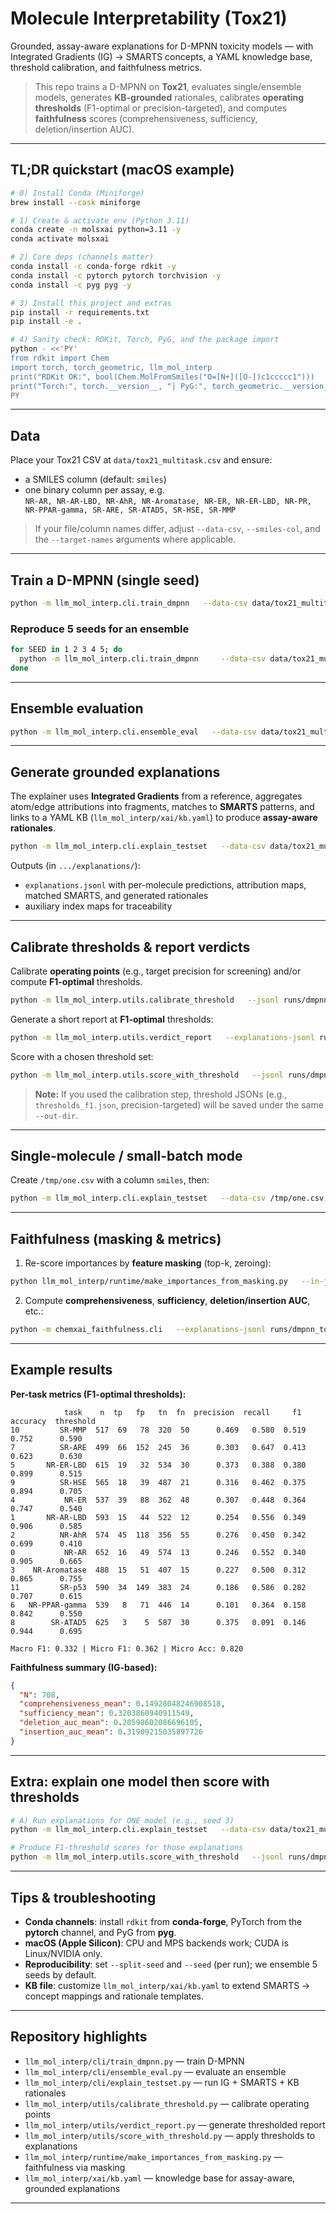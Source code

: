 # Molecule Interpretability (Tox21)
Grounded, assay-aware explanations for D-MPNN toxicity models — with Integrated Gradients (IG) → SMARTS concepts, a YAML knowledge base, threshold calibration, and faithfulness metrics.

> This repo trains a D-MPNN on **Tox21**, evaluates single/ensemble models, generates **KB-grounded** rationales, calibrates **operating thresholds** (F1-optimal or precision-targeted), and computes **faithfulness** scores (comprehensiveness, sufficiency, deletion/insertion AUC).

---

## TL;DR quickstart (macOS example)

```bash
# 0) Install Conda (Miniforge)
brew install --cask miniforge

# 1) Create & activate env (Python 3.11)
conda create -n molsxai python=3.11 -y
conda activate molsxai

# 2) Core deps (channels matter)
conda install -c conda-forge rdkit -y
conda install -c pytorch pytorch torchvision -y
conda install -c pyg pyg -y

# 3) Install this project and extras
pip install -r requirements.txt
pip install -e .

# 4) Sanity check: RDKit, Torch, PyG, and the package import
python - <<'PY'
from rdkit import Chem
import torch, torch_geometric, llm_mol_interp
print("RDKit OK:", bool(Chem.MolFromSmiles("O=[N+]([O-])c1ccccc1")))
print("Torch:", torch.__version__, "| PyG:", torch_geometric.__version__)
PY
```

---

## Data

Place your Tox21 CSV at `data/tox21_multitask.csv` and ensure:
- a SMILES column (default: `smiles`)
- one binary column per assay, e.g.  
  `NR-AR, NR-AR-LBD, NR-AhR, NR-Aromatase, NR-ER, NR-ER-LBD, NR-PR, NR-PPAR-gamma, SR-ARE, SR-ATAD5, SR-HSE, SR-MMP`

> If your file/column names differ, adjust `--data-csv`, `--smiles-col`, and the `--target-names` arguments where applicable.

---

## Train a D-MPNN (single seed)

```bash
python -m llm_mol_interp.cli.train_dmpnn   --data-csv data/tox21_multitask.csv --smiles-col smiles   --out-dir runs/dmpnn_tox21   --epochs 50 --batch-size 64 --depth 3 --hidden 256   --dropout 0.2 --lr 1e-3 --scheduler onecycle   --weight-decay 1e-2 --clip-grad 1.0 --patience 10 --seed 7
```

### Reproduce 5 seeds for an ensemble

```bash
for SEED in 1 2 3 4 5; do
  python -m llm_mol_interp.cli.train_dmpnn     --data-csv data/tox21_multitask.csv --smiles-col smiles     --out-dir runs/dmpnn_tox21_seed${SEED}     --epochs 50 --batch-size 64 --depth 3 --hidden 256     --dropout 0.2 --lr 1e-3 --scheduler onecycle     --weight-decay 1e-2 --clip-grad 1.0 --patience 10 --seed ${SEED}
done
```

---

## Ensemble evaluation

```bash
python -m llm_mol_interp.cli.ensemble_eval   --data-csv data/tox21_multitask.csv --smiles-col smiles   --ckpts runs/dmpnn_tox21_seed1/best.pt          runs/dmpnn_tox21_seed2/best.pt          runs/dmpnn_tox21_seed3/best.pt          runs/dmpnn_tox21_seed4/best.pt          runs/dmpnn_tox21_seed5/best.pt   --split-seed 7 --batch-size 256   --out-dir runs/dmpnn_tox21_ensemble --save-preds-csv
```

---

## Generate grounded explanations

The explainer uses **Integrated Gradients** from a reference, aggregates atom/edge attributions into fragments, matches to **SMARTS** patterns, and links to a YAML KB (`llm_mol_interp/xai/kb.yaml`) to produce **assay-aware rationales**.

```bash
python -m llm_mol_interp.cli.explain_testset   --data-csv data/tox21_multitask.csv --smiles-col smiles   --ckpt runs/dmpnn_tox21_seed3/best.pt   --ensemble-ckpts runs/dmpnn_tox21_seed1/best.pt                    runs/dmpnn_tox21_seed2/best.pt                    runs/dmpnn_tox21_seed3/best.pt                    runs/dmpnn_tox21_seed4/best.pt                    runs/dmpnn_tox21_seed5/best.pt   --split-seed 7 --max-mols -1 --ig-steps 64   --kb llm_mol_interp/xai/kb.yaml   --out-dir runs/dmpnn_tox21_ensemble/explanations
```

Outputs (in `.../explanations/`):
- `explanations.jsonl` with per-molecule predictions, attribution maps, matched SMARTS, and generated rationales
- auxiliary index maps for traceability

---

## Calibrate thresholds & report verdicts

Calibrate **operating points** (e.g., target precision for screening) and/or compute **F1-optimal** thresholds.

```bash
python -m llm_mol_interp.utils.calibrate_threshold   --jsonl runs/dmpnn_tox21_ensemble/explanations/explanations.jsonl   --csv data/tox21_multitask.csv   --smiles-col smiles   --target-precision 0.50   --out-dir runs/dmpnn_tox21_ensemble
```

Generate a short report at **F1-optimal** thresholds:

```bash
python -m llm_mol_interp.utils.verdict_report   --explanations-jsonl runs/dmpnn_tox21_ensemble/explanations/explanations.jsonl   --data-csv data/tox21_multitask.csv --smiles-col smiles   --thresholds-json runs/dmpnn_tox21_ensemble/thresholds_f1.json
```

Score with a chosen threshold set:

```bash
python -m llm_mol_interp.utils.score_with_threshold   --jsonl runs/dmpnn_tox21_ensemble/explanations/explanations.jsonl   --csv data/tox21_multitask.csv   --smiles-col smiles   --thresholds runs/dmpnn_tox21_ensemble/thresholds_f1.json
```

> **Note:** If you used the calibration step, threshold JSONs (e.g., `thresholds_f1.json`, precision-targeted) will be saved under the same `--out-dir`.

---

## Single-molecule / small-batch mode

Create `/tmp/one.csv` with a column `smiles`, then:

```bash
python -m llm_mol_interp.cli.explain_testset   --data-csv /tmp/one.csv --smiles-col smiles   --ckpt runs/dmpnn_tox21_seed3/best.pt   --ig-steps 64   --kb llm_mol_interp/xai/kb.yaml   --out-dir runs/dmpnn_tox21_explanations_single   --thresholds-json runs/dmpnn_tox21_ensemble/thresholds_f1.json   --default-thr 0.5
```

---

## Faithfulness (masking & metrics)

1) Re-score importances by **feature masking** (top-k, zeroing):

```bash
python llm_mol_interp/runtime/make_importances_from_masking.py   --in-jsonl runs/dmpnn_tox21_ensemble/explanations/explanations.jsonl   --out-jsonl runs/dmpnn_tox21_ensemble/explanations/explanations_masking.jsonl   --endpoint NR-AR   --ckpts runs/dmpnn_tox21_seed1/best.pt runs/dmpnn_tox21_seed2/best.pt           runs/dmpnn_tox21_seed3/best.pt runs/dmpnn_tox21_seed4/best.pt           runs/dmpnn_tox21_seed5/best.pt   --target-names NR-AR NR-AR-LBD NR-AhR NR-Aromatase NR-ER NR-ER-LBD NR-PR NR-PPAR-gamma SR-ARE SR-ATAD5 SR-HSE SR-MMP   --topk 10 --mask-mode zero
```

2) Compute **comprehensiveness**, **sufficiency**, **deletion/insertion AUC**, etc.:

```bash
python -m chemxai_faithfulness.cli   --explanations-jsonl runs/dmpnn_tox21_ensemble/explanations/explanations_masking.jsonl   --ckpts runs/dmpnn_tox21_seed1/best.pt runs/dmpnn_tox21_seed2/best.pt           runs/dmpnn_tox21_seed3/best.pt runs/dmpnn_tox21_seed4/best.pt           runs/dmpnn_tox21_seed5/best.pt   --endpoint NR-AR   --out-dir runs/dmpnn_tox21_ensemble/faithfulness_masking   --kb llm_mol_interp/xai/kb.yaml   --target-names NR-AR NR-AR-LBD NR-AhR NR-Aromatase NR-ER NR-ER-LBD NR-PR NR-PPAR-gamma SR-ARE SR-ATAD5 SR-HSE SR-MMP
```

---

## Example results

**Per-task metrics (F1-optimal thresholds):**
```
            task    n  tp   fp   tn  fn  precision  recall     f1  accuracy  threshold
10         SR-MMP  517  69   78  320  50      0.469   0.580  0.519     0.752      0.590
7          SR-ARE  499  66  152  245  36      0.303   0.647  0.413     0.623      0.630
5       NR-ER-LBD  615  19   32  534  30      0.373   0.388  0.380     0.899      0.515
9          SR-HSE  565  18   39  487  21      0.316   0.462  0.375     0.894      0.705
4           NR-ER  537  39   88  362  48      0.307   0.448  0.364     0.747      0.540
1       NR-AR-LBD  593  15   44  522  12      0.254   0.556  0.349     0.906      0.585
2          NR-AhR  574  45  118  356  55      0.276   0.450  0.342     0.699      0.410
0           NR-AR  652  16   49  574  13      0.246   0.552  0.340     0.905      0.665
3    NR-Aromatase  488  15   51  407  15      0.227   0.500  0.312     0.865      0.755
11         SR-p53  590  34  149  383  24      0.186   0.586  0.282     0.707      0.615
6   NR-PPAR-gamma  539   8   71  446  14      0.101   0.364  0.158     0.842      0.550
8        SR-ATAD5  625   3    5  587  30      0.375   0.091  0.146     0.944      0.695

Macro F1: 0.332 | Micro F1: 0.362 | Micro Acc: 0.820
```

**Faithfulness summary (IG-based):**
```json
{
  "N": 708,
  "comprehensiveness_mean": 0.14928048246908518,
  "sufficiency_mean": 0.3203860940911549,
  "deletion_auc_mean": 0.20598602086696105,
  "insertion_auc_mean": 0.31909215035897726
}
```

---

## Extra: explain one model then score with thresholds

```bash
# A) Run explanations for ONE model (e.g., seed 3)
python -m llm_mol_interp.cli.explain_testset   --data-csv data/tox21_multitask.csv   --smiles-col smiles   --ckpt runs/dmpnn_tox21_seed3/best.pt   --out-dir runs/dmpnn_tox21_seed3/explanations

# Produce F1-threshold scores for those explanations
python -m llm_mol_interp.utils.score_with_threshold   --jsonl runs/dmpnn_tox21_seed3/explanations/explanations.jsonl   --csv data/tox21_multitask.csv   --smiles-col smiles   --thresholds runs/dmpnn_tox21_ensemble/thresholds_f1.json
```

---

## Tips & troubleshooting

- **Conda channels**: install `rdkit` from **conda-forge**, PyTorch from the **pytorch** channel, and PyG from **pyg**.
- **macOS (Apple Silicon)**: CPU and MPS backends work; CUDA is Linux/NVIDIA only.
- **Reproducibility**: set `--split-seed` and `--seed` (per run); we ensemble 5 seeds by default.
- **KB file**: customize `llm_mol_interp/xai/kb.yaml` to extend SMARTS → concept mappings and rationale templates.

---

## Repository highlights

- `llm_mol_interp/cli/train_dmpnn.py` — train D-MPNN
- `llm_mol_interp/cli/ensemble_eval.py` — evaluate an ensemble
- `llm_mol_interp/cli/explain_testset.py` — run IG + SMARTS + KB rationales
- `llm_mol_interp/utils/calibrate_threshold.py` — calibrate operating points
- `llm_mol_interp/utils/verdict_report.py` — generate thresholded report
- `llm_mol_interp/utils/score_with_threshold.py` — apply thresholds to explanations
- `llm_mol_interp/runtime/make_importances_from_masking.py` — faithfulness via masking
- `llm_mol_interp/xai/kb.yaml` — knowledge base for assay-aware, grounded explanations

---



